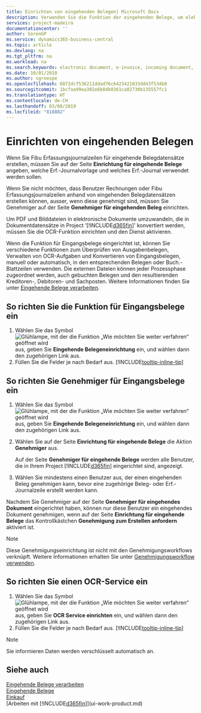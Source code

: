 ```yaml
---
title: Einrichten von eingehenden Belegen| Microsoft Docs
description: Verwenden Sie die Funktion der eingehenden Belege, um elektronische Belege zu erstellen, verwalten Sie OCRaufgaben, importieren Sie Rechnungen und wandeln Sie Bilddateien um.
services: project-madeira
documentationcenter: ''
author: SorenGP
ms.service: dynamics365-business-central
ms.topic: article
ms.devlang: na
ms.tgt_pltfrm: na
ms.workload: na
ms.search.keywords: electronic document, e-invoice, incoming document, OCR, ecommerce, document exchange, import invoice
ms.date: 10/01/2018
ms.author: sgroespe
ms.openlocfilehash: 6072dcf536211ddad76c6423421033dd43f534b0
ms.sourcegitcommit: 1bcfaa99ea302e6b84b8361ca02730b135557fc1
ms.translationtype: HT
ms.contentlocale: de-CH
ms.lasthandoff: 03/08/2019
ms.locfileid: "818882"
---
```

# <a name="set-up-incoming-documents"></a>Einrichten von eingehenden Belegen
Wenn Sie Fibu Erfassungsjournalzeilen für eingehende Belegdatensätze erstellen, müssen Sie auf der Seite **Einrichtung für eingehende Belege** angeben, welche Erf.-Journalvorlage und welches Erf.-Journal verwendet werden sollen.

Wenn Sie nicht möchten, dass Benutzer Rechnungen oder Fibu Erfassungsjournalzeilen anhand von eingehenden Belegdatensätzen erstellen können, ausser, wenn diese genehmigt sind, müssen Sie Genehmiger auf der Seite **Genehmiger für eingehenden Beleg** einrichten.

Um PDF und Bilddateien in elektronische Dokumente umzuwandeln, die in Dokumentdatensätze in Project '[!INCLUDE[d365fin](includes/d365fin_md.md)]' konvertiert werden, müssen Sie die OCR-Funktion einrichten und den Dienst aktivieren.

Wenn die Funktion für Eingangsbelege eingerichtet ist, können Sie verschiedene Funktionen zum Überprüfen von Ausgabenbelegen, Verwalten von OCR-Aufgaben und Konvertieren von Eingangsbelegen, manuell oder automatisch, in den entsprechenden Belegen oder Buch.-Blattzeilen verwenden. Die externen Dateien können jeder Prozessphase zugeordnet werden, auch gebuchten Belegen und den resultierenden Kreditoren-, Debitoren- und Sachposten. Weitere Informationen finden Sie unter [Eingehende Belege verarbeiten](across-process-income-documents.md).

## <a name="to-set-up-the-incoming-documents-feature"></a>So richten Sie die Funktion für Eingangsbelege ein
1. Wählen Sie das Symbol ![Glühlampe, mit der die Funktion „Wie möchten Sie weiter verfahren“ geöffnet wird](media/ui-search/search_small.png "Wie möchten Sie weiter verfahren?") aus, geben Sie **Eingehende Belegeneinrichtung** ein, und wählen dann den zugehörigen Link aus.
2. Füllen Sie die Felder je nach Bedarf aus. [!INCLUDE[tooltip-inline-tip](includes/tooltip-inline-tip_md.md)]

## <a name="to-set-up-approvers-of-incoming-document-records"></a>So richten Sie Genehmiger für Eingangsbelege ein
1. Wählen Sie das Symbol ![Glühlampe, mit der die Funktion „Wie möchten Sie weiter verfahren“ geöffnet wird](media/ui-search/search_small.png "Wie möchten Sie weiter verfahren?") aus, geben Sie **Eingehende Belegeneinrichtung** ein, und wählen dann den zugehörigen Link aus.  
2. Wählen Sie auf der Seite **Einrichtung für eingehende Belege** die Aktion **Genehmiger** aus.

    Auf der Seite **Genehmiger für eingehende Belege** werden alle Benutzer, die in Ihrem Project [!INCLUDE[d365fin](includes/d365fin_md.md)] eingerichtet sind, angezeigt.  
3. Wählen Sie mindestens einen Benutzer aus, der einen eingehenden Beleg genehmigen kann, bevor eine zugehörige Beleg- oder Erf.-Journalzeile erstellt werden kann.

Nachdem Sie Genehmiger auf der Seite **Genehmiger für eingehendes Dokument** eingerichtet haben, können nur diese Benutzer ein eingehendes Dokument genehmigen, wenn auf der Seite **Einrichtung für eingehende Belege** das Kontrollkästchen **Genehmigung zum Erstellen anfordern** aktiviert ist.

> [!NOTE]  
>   Diese Genehmigungseinrichtung ist nicht mit den Genehmigungsworkflows verknüpft. Weitere Informationen erhalten Sie unter [Genehmigungsworkflow verwenden](across-how-use-approval-workflows.md).

## <a name="to-set-up-an-ocr-service"></a>So richten Sie einen OCR-Service ein
1. Wählen Sie das Symbol ![Glühlampe, mit der die Funktion „Wie möchten Sie weiter verfahren“ geöffnet wird](media/ui-search/search_small.png "Wie möchten Sie weiter verfahren?") aus, geben Sie **OCR Service einrichten** ein, und wählen dann den zugehörigen Link aus.
2. Füllen Sie die Felder je nach Bedarf aus. [!INCLUDE[tooltip-inline-tip](includes/tooltip-inline-tip_md.md)]

> [!NOTE]  
> Sie informieren Daten werden verschlüsselt automatisch an.

## <a name="see-also"></a>Siehe auch
[Eingehende Belege verarbeiten](across-process-income-documents.md)  
[Eingehende Belege](across-income-documents.md)  
[Einkauf](purchasing-manage-purchasing.md)  
[Arbeiten mit [!INCLUDE[d365fin](includes/d365fin_md.md)]](ui-work-product.md)
